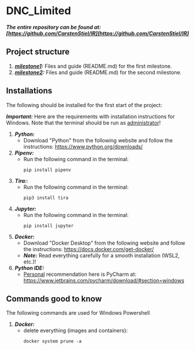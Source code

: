 # DNC_Limited

***The entire repository can be found at: [https://github.com/CarstenStiel/IR](https://github.com/CarstenStiel/IR)***

## Project structure

1. ***[milestone1](milestone1):*** Files and guide (README.md) for the first milestone.
2. ***[milestone2](milestone2):*** Files and guide (README.md) for the second milestone.

## Installations

The following should be installed for the first start of the project:

***Important:*** Here are the requirements with installation instructions for Windows. Note that the terminal should be run as <ins>administrator</ins>!
1. ***Python:***
   - Download "Python" from the following website and follow the instructions: https://www.python.org/downloads/
2. ***Pipenv:***
   - Run the following command in the terminal:
     ```
     pip install pipenv
     ```
3. ***Tira:***:
   - Run the following command in the terminal:
     ```
     pip3 install tira
     ```
3. ***Jupyter:***
   - Run the following command in the terminal:
      ```
      pip install jupyter
      ```
4. ***Docker:***
   - Download "Docker Desktop" from the following website and follow the instructions: https://docs.docker.com/get-docker/
   - ***Note:*** Read everything carefully for a smooth installation (WSL2, etc.)!
5. ***Python IDE:***
   - <ins>Personal</ins> recommendation here is PyCharm at: https://www.jetbrains.com/pycharm/download/#section=windows

## Commands good to know
The following commands are used for Windows Powershell
1. ***Docker:***
    - delete everything (images and containers):
        ```
        docker system prune -a
        ```